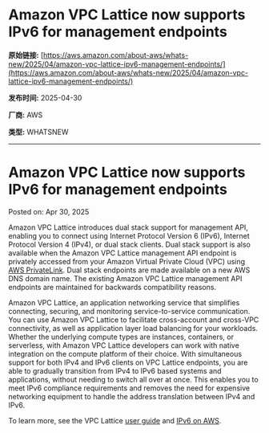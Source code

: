 # Amazon VPC Lattice now supports IPv6 for management endpoints

**原始链接:** [https://aws.amazon.com/about-aws/whats-new/2025/04/amazon-vpc-lattice-ipv6-management-endpoints/](https://aws.amazon.com/about-aws/whats-new/2025/04/amazon-vpc-lattice-ipv6-management-endpoints/)

**发布时间:** 2025-04-30

**厂商:** AWS

**类型:** WHATSNEW

---
# Amazon VPC Lattice now supports IPv6 for management endpoints

Posted on: Apr 30, 2025 

Amazon VPC Lattice introduces dual stack support for management API, enabling you to connect using Internet Protocol Version 6 (IPv6), Internet Protocol Version 4 (IPv4), or dual stack clients. Dual stack support is also available when the Amazon VPC Lattice management API endpoint is privately accessed from your Amazon Virtual Private Cloud (VPC) using [AWS PrivateLink](https://docs.aws.amazon.com/vpc-lattice/latest/ug/vpc-interface-endpoints.html). Dual stack endpoints are made available on a new AWS DNS domain name. The existing Amazon VPC Lattice management API endpoints are maintained for backwards compatibility reasons.  
  
Amazon VPC Lattice, an application networking service that simplifies connecting, securing, and monitoring service-to-service communication. You can use Amazon VPC Lattice to facilitate cross-account and cross-VPC connectivity, as well as application layer load balancing for your workloads. Whether the underlying compute types are instances, containers, or serverless, with Amazon VPC Lattice developers can work with native integration on the compute platform of their choice. With simultaneous support for both IPv4 and IPv6 clients on VPC Lattice endpoints, you are able to gradually transition from IPv4 to IPv6 based systems and applications, without needing to switch all over at once. This enables you to meet IPv6 compliance requirements and removes the need for expensive networking equipment to handle the address translation between IPv4 and IPv6.

To learn more, see the VPC Lattice [user guide](https://docs.aws.amazon.com/vpc-lattice/latest/ug/what-is-vpc-lattice.html#service-endpoints-specify-endpoints) and [IPv6 on AWS](https://docs.aws.amazon.com/whitepapers/latest/ipv6-on-aws/internet-protocol-version-6.html).
